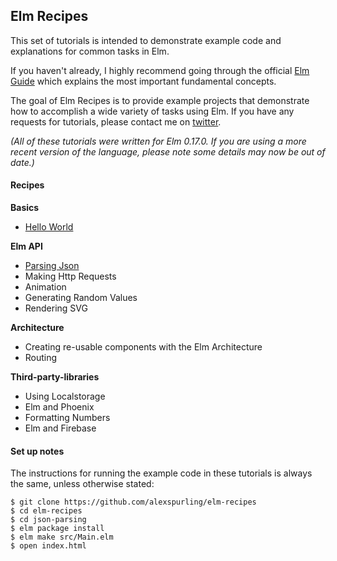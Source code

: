 ## Elm Recipes

This set of tutorials is intended to demonstrate example code and explanations for common tasks in Elm.

If you haven't already, I highly recommend going through the official [Elm Guide](http://guide.elm-lang.org/) which explains the most important fundamental concepts.

The goal of Elm Recipes is to provide example projects that demonstrate how to accomplish a wide variety of tasks using Elm. If you have any requests for tutorials, please contact me on [twitter](https://twitter.com/alexspurling).

*(All of these tutorials were written for Elm 0.17.0. If you are using a more recent version of the language, please note some details may now be out of date.)*

#### Recipes

**Basics**
* [Hello World](hello-world)

**Elm API**
* [Parsing Json](json-parsing)
* Making Http Requests
* Animation
* Generating Random Values
* Rendering SVG

**Architecture**
* Creating re-usable components with the Elm Architecture
* Routing

**Third-party-libraries**

* Using Localstorage
* Elm and Phoenix
* Formatting Numbers
* Elm and Firebase

#### Set up notes

The instructions for running the example code in these tutorials is always the same, unless otherwise stated:

```
$ git clone https://github.com/alexspurling/elm-recipes
$ cd elm-recipes
$ cd json-parsing
$ elm package install
$ elm make src/Main.elm
$ open index.html
```